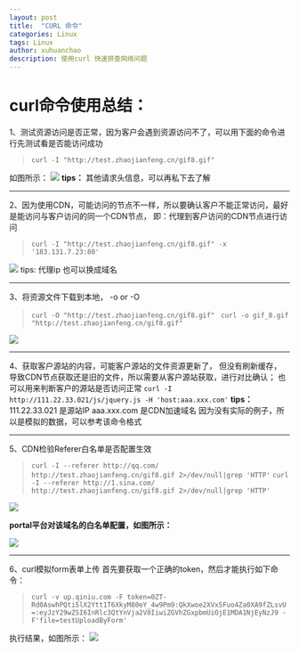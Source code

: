 ```yaml
---
layout: post
title:  "CURL 命令"
categories: Linux
tags: Linux
author: xuhuanchao
description: 使用curl 快速排查网络问题
---
```


# curl命令使用总结：

1、测试资源访问是否正常，因为客户会遇到资源访问不了，可以用下面的命令进行先测试看是否能访问成功

> `curl -I "http://test.zhaojianfeng.cn/gif8.gif"`

如图所示：
![](http://gitblog.xuhc.me/15005539284531.jpg)
**tips：**
其他请求头信息，可以再私下去了解

-------

2、因为使用CDN，可能访问的节点不一样，所以要确认客户不能正常访问，最好是能访问与客户访问的同一个CDN节点， 即：代理到客户访问的CDN节点进行访问
> `curl -I "http://test.zhaojianfeng.cn/gif8.gif" -x '183.131.7.23:80'` 

![](http://gitblog.xuhc.me/15005560246989.jpg)
tips: 代理ip 也可以换成域名

-------
3、将资源文件下载到本地， -o or -O
>`curl -O "http://test.zhaojianfeng.cn/gif8.gif" `
>`curl -o gif_8.gif "http://test.zhaojianfeng.cn/gif8.gif"`

![](http://gitblog.xuhc.me/15005564166048.jpg)

-------
4、获取客户源站的内容，可能客户源站的文件资源更新了， 但没有刷新缓存， 导致CDN节点获取还是旧的文件，所以需要从客户源站获取，进行对比确认； 也可以用来判断客户的源站是否访问正常
`curl -I http://111.22.33.021/js/jquery.js -H 'host:aaa.xxx.com'`
**tips：**
111.22.33.021 是源站IP
aaa.xxx.com 是CDN加速域名
因为没有实际的例子，所以是模拟的数据，可以参考该命令格式

-------

5、CDN检验Referer白名单是否配置生效
> `curl -I --referer http://qq.com/ http://test.zhaojianfeng.cn/gif8.gif 2>/dev/null|grep 'HTTP'`
>`curl -I --referer http://1.sina.com/ http://test.zhaojianfeng.cn/gif8.gif 2>/dev/null|grep 'HTTP'`

![](http://gitblog.xuhc.me/15006002115406.jpg)

**portal平台对该域名的白名单配置，如图所示：**

![](http://gitblog.xuhc.me/15006004043766.jpg)

-------
6、curl模拟form表单上传
首先要获取一个正确的token，然后才能执行如下命令：
> `curl -v up.qiniu.com -F token=0ZT-Rd0AswhPQti5lX2Ytt1T6XkyM80eY_4w9Pm9:QkXwoe2XVx5Fuo4Za0XA9fZLsvU=:eyJzY29wZSI6InRlc3QtYnVja2V0IiwiZGVhZGxpbmUiOjE1MDA1NjEyNzJ9 -F'file=testUploadByForm'`

执行结果，如图所示：
![](http://gitblog.xuhc.me/15005578807359.jpg)








